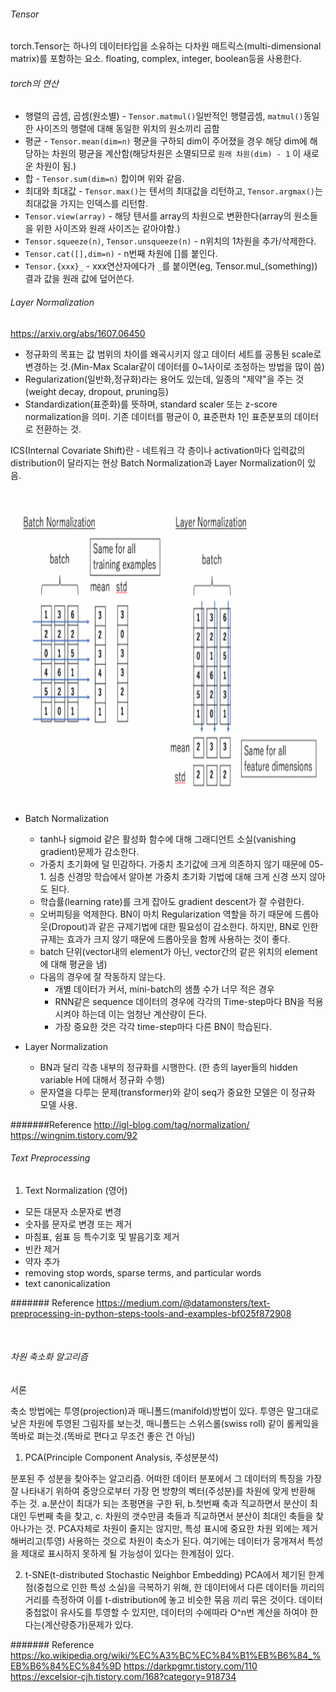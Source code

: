 ###### Tensor

torch.Tensor는 하나의 데이터타입을 소유하는 다차원 매트릭스(multi-dimensional matrix)를 포함하는 요소. floating, complex, integer, boolean등을 사용한다.

###### torch의 연산

- 행렬의 곱셈, 곱셈(원소별) - `Tensor.matmul()`일반적인 행렬곱셈, `matmul()`동일한 사이즈의 행렬에 대해 동일한 위치의 원소끼리 곱함
- 평균 - `Tensor.mean(dim=n)` 평균을 구하되 dim이 주어졌을 경우 해당 dim에 해당하는 차원의 평균을 계산함(해당차원은 소멸되므로 `원래 차원(dim) - 1` 이 새로운 차원이 됨.)
- 합 - `Tensor.sum(dim=n)` 합이며 위와 같음.
- 최대와 최대값 - `Tensor.max()`는 텐서의 최대값을 리턴하고, `Tensor.argmax()`는 최대값을 가지는 인덱스를 리턴함.
- `Tensor.view(array)` - 해당 텐서를 array의 차원으로 변환한다(array의 원소들을 위한 사이즈와 원래 사이즈는 같아야함.)
- `Tensor.squeeze(n)`, `Tensor.unsqueeze(n)` - n위치의 1차원을 추가/삭제한다.
- `Tensor.cat([],dim=n)` - n번째 차원에 []를 붙인다.
- `Tensor.{xxx}_` - xxx연산자에다가 `_`를 붙이면(eg, Tensor.mul_(something)) 결과 값을 원래 값에 덮어쓴다. 


###### Layer Normalization

https://arxiv.org/abs/1607.06450
- 정규화의 목표는 값 범위의 차이를 왜곡시키지 않고 데이터 세트를 공통된 scale로 변경하는 것.(Min-Max Scalar같이 데이터를 0~1사이로 조정하는 방법을 많이 씀)
- Regularization(일반화,정규화)라는 용어도 있는데, 일종의 "제약"을 주는 것(weight decay, dropout, pruning등)
- Standardization(표준화)를 뜻하며, standard scaler 또는 z-score normalization을 의미. 기존 데이터를 평균이 0, 표준편차 1인 표준분포의 데이터로 전환하는 것.

ICS(Internal Covariate Shift)란 - 네트워크 각 층이나 activation마다 입력값의 distribution이 달라지는 현상
Batch Normalization과 Layer Normalization이 있음.

<img src="/resources/transformer/normalization.png" width="600" height="500"><br>

- Batch Normalization

  - tanh나 sigmoid 같은 활성화 함수에 대해 그래디언트 소실(vanishing gradient)문제가 감소한다.
  - 가중치 초기화에 덜 민감하다. 가중치 초기값에 크게 의존하지 않기 때문에 05-1. 심층 신경망 학습에서 알아본 가중치 초기화 기법에 대해 크게 신경 쓰지 않아도 된다.
  - 학습률(learning rate)를 크게 잡아도 gradient descent가 잘 수렴한다.
  - 오버피팅을 억제한다. BN이 마치 Regularization 역할을 하기 때문에 드롭아웃(Dropout)과 같은 규제기법에 대한 필요성이 감소한다.  하지만, BN로 인한 규제는 효과가 크지 않기 때문에 드롭아웃을 함께 사용하는 것이 좋다.
  - batch 단위(vector내의 element가 아닌, vector간의 같은 위치의 element에 대해 평균을 냄)
  - 다음의 경우에 잘 작동하지 않는다.
    - 개별 데이터가 커서, mini-batch의 샘플 수가 너무 적은 경우
    - RNN같은 sequence 데이터의 경우에 각각의 Time-step마다 BN을 적용시켜야 하는데 이는 엄청난 계산량이 든다.
    - 가장 중요한 것은 각각 time-step마다 다른 BN이 학습된다.

- Layer Normalization 
  - BN과 달리 각층 내부의 정규화를 시행한다. (한 층의 layer들의 hidden variable H에 대해서 정규화 수행)
  - 문자열을 다루는 문제(transformer)와 같이 seq가 중요한 모델은 이 정규화 모델 사용.

#######Reference
http://igl-blog.com/tag/normalization/
https://wingnim.tistory.com/92


###### Text Preprocessing
1) Text Normalization (영어)
 - 모든 대문자 소문자로 변경
 - 숫자를 문자로 변경 또는 제거
 - 마침표, 쉼표 등 특수기호 및 발음기호 제거
 - 빈칸 제거
 - 약자 추가
 - removing stop words, sparse terms, and particular words
 - text canonicalization

####### Reference
https://medium.com/@datamonsters/text-preprocessing-in-python-steps-tools-and-examples-bf025f872908

<br>

###### 차원 축소화 알고리즘

서론

축소 방법에는 투영(projection)과 매니폴드(manifold)방법이 있다.
투영은 말그대로 낮은 차원에 투영된 그림자를 보는것, 매니폴드는 스위스롤(swiss roll) 같이 롤케잌을 똑바로 펴는것.(똑바로 편다고 무조건 좋은 건 아님)

1) PCA(Principle Component Analysis, 주성분분석)

  분포된 주 성분을 찾아주는 알고리즘. 어떠한 데이터 분포에서 그 데이터의 특징을 가장 잘 나타내기 위하여 중앙으로부터 가장 먼 방향의 벡터(주성분)를 차원에 맞게 반환해 주는 것.
  a.분산이 최대가 되는 초평면을 구한 뒤, b.첫번째 축과 직교하면서 분산이 최대인 두번째 축을 찾고, c. 차원의 갯수만큼 축들과 직교하면서 분산이 최대인 축들을 찾아나가는 것.
  PCA자체로 차원이 줄지는 않지만, 특성 표시에 중요한 차원 외에는 제거해버리고(투영) 사용하는 것으로 차원이 축소가 된다.
  여기에는 데이터가 뭉개져서 특성을 제대로 표시하지 못하게 될 가능성이 있다는 한계점이 있다.


2) t-SNE(t-distributed Stochastic Neighbor Embedding)
   PCA에서 제기된 한계점(중첩으로 인한 특성 소실)을 극복하기 위해, 한 데이터에서 다른 데이터들 끼리의 거리를 측정하여 이를 t-distribution에 놓고 비슷한 묶음 끼리 묶은 것이다.
   데이터 중첩없이 유사도를 투영할 수 있지만, 데이터의 수에따라 O^n번 계산을 하여야 한다는(계산량증가)문제가 있다.


####### Reference
https://ko.wikipedia.org/wiki/%EC%A3%BC%EC%84%B1%EB%B6%84_%EB%B6%84%EC%84%9D
https://darkpgmr.tistory.com/110
https://excelsior-cjh.tistory.com/168?category=918734
